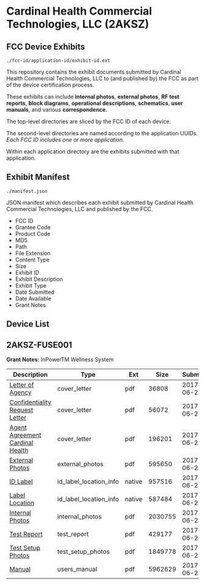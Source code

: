 # Cardinal Health Commercial Technologies, LLC (2AKSZ)
## FCC Device Exhibits

```
./fcc-id/application-id/exhibit-id.ext
```

This repository contains the exhibit documents submitted by Cardinal Health Commercial Technologies, LLC to (and published by) the FCC as part of the device certification process.

These exhibits can include **internal photos**, **external photos**, **RF test reports**, **block diagrams**, **operational descriptions**, **schematics**, **user manuals**, and various **correspondence**.

The top-level directories are sliced by the FCC ID of each device.

The second-level directories are named according to the application UUIDs. *Each FCC ID includes one or more application.*

Within each application directory are the exhibits submitted with that application. 

## Exhibit Manifest

```
./manifest.json
```

JSON manifest which describes each exhibit submitted by Cardinal Health Commercial Technologies, LLC and published by the FCC.

- FCC ID
- Grantee Code
- Product Code
- MD5
- Path
- File Extension
- Content Type
- Size
- Exhibit ID
- Exhibit Description
- Exhibit Type
- Date Submitted
- Date Available
- Grant Notes

## Device List
## 2AKSZ-FUSE001
**Grant Notes:** InPowerTM Wellness System

| Description | Type | Ext | Size | Submitted | Available |
| ----------- | ---- | --- | ---- | --------- | --------- |
| [Letter of Agency](2AKSZ-FUSE001/c5d6ecd01f63550ed8e7a51fa583ba77/3442530.pdf) | cover_letter | pdf | 36808 | 2017-06-28 | 2017-06-28 |
| [Confidentiality Request Letter](2AKSZ-FUSE001/c5d6ecd01f63550ed8e7a51fa583ba77/3442531.pdf) | cover_letter | pdf | 56072 | 2017-06-28 | 2017-06-28 |
| [Agent Agreement Cardinal Health](2AKSZ-FUSE001/c5d6ecd01f63550ed8e7a51fa583ba77/3442532.pdf) | cover_letter | pdf | 196201 | 2017-06-28 | 2017-06-28 |
| [External Photos](2AKSZ-FUSE001/c5d6ecd01f63550ed8e7a51fa583ba77/3442533.pdf) | external_photos | pdf | 595650 | 2017-06-28 | 2017-12-27 |
| [ID Label](2AKSZ-FUSE001/c5d6ecd01f63550ed8e7a51fa583ba77/3442534.native) | id_label_location_info | native | 957516 | 2017-06-28 | 2017-06-28 |
| [Label Location](2AKSZ-FUSE001/c5d6ecd01f63550ed8e7a51fa583ba77/3442535.native) | id_label_location_info | native | 587484 | 2017-06-28 | 2017-06-28 |
| [Internal Photos](2AKSZ-FUSE001/c5d6ecd01f63550ed8e7a51fa583ba77/3442536.pdf) | internal_photos | pdf | 2030755 | 2017-06-28 | 2017-12-27 |
| [Test Report](2AKSZ-FUSE001/c5d6ecd01f63550ed8e7a51fa583ba77/3442539.pdf) | test_report | pdf | 429177 | 2017-06-28 | 2017-06-28 |
| [Test Setup Photos](2AKSZ-FUSE001/c5d6ecd01f63550ed8e7a51fa583ba77/3442540.pdf) | test_setup_photos | pdf | 1849778 | 2017-06-28 | 2017-12-27 |
| [Manual](2AKSZ-FUSE001/c5d6ecd01f63550ed8e7a51fa583ba77/3442541.pdf) | users_manual | pdf | 5962629 | 2017-06-28 | 2017-12-27 |
